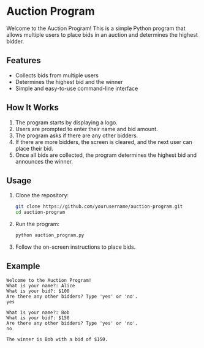 # Auction Program

Welcome to the Auction Program! This is a simple Python program that allows multiple users to place bids in an auction and determines the highest bidder.

## Features

- Collects bids from multiple users
- Determines the highest bid and the winner
- Simple and easy-to-use command-line interface

## How It Works

1. The program starts by displaying a logo.
2. Users are prompted to enter their name and bid amount.
3. The program asks if there are any other bidders.
4. If there are more bidders, the screen is cleared, and the next user can place their bid.
5. Once all bids are collected, the program determines the highest bid and announces the winner.

## Usage

1. Clone the repository:

   ```bash
   git clone https://github.com/yourusername/auction-program.git
   cd auction-program
   ```

2. Run the program:

   ```bash
   python auction_program.py
   ```

3. Follow the on-screen instructions to place bids.

## Example

```plaintext
Welcome to the Auction Program!
What is your name?: Alice
What is your bid?: $100
Are there any other bidders? Type 'yes' or 'no'.
yes

What is your name?: Bob
What is your bid?: $150
Are there any other bidders? Type 'yes' or 'no'.
no

The winner is Bob with a bid of $150.
```
